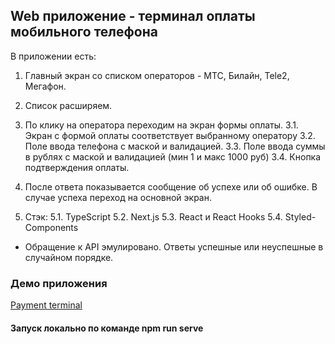 ## Web приложение - терминал оплаты мобильного телефона

В приложении есть:
1. Главный экран со списком операторов - МТС, Билайн, Tele2, Мегафон.
2. Список расширяем.
3. По клику на оператора переходим на экран формы оплаты.
 3.1. Экран с формой оплаты соответствует выбранному оператору
 3.2. Поле ввода телефона с маской и валидацией.
 3.3. Поле ввода суммы в рублях с маской и валидацией (мин 1 и макс 1000 руб)
 3.4. Кнопка подтверждения оплаты.
4. После ответа показывается сообщение об успехе или об ошибке. В случае успеха переход на основной экран.

5. Стэк:
 5.1. TypeScript
 5.2. Next.js
 5.3. React и React Hooks
 5.4. Styled-Components

- Обращение к API эмулировано. Ответы успешные или неуспешные в случайном порядке.

### Демо приложения
[Payment terminal](https://payment-terminal-alpha.vercel.app/)

#### Запуск локально по команде npm run serve
